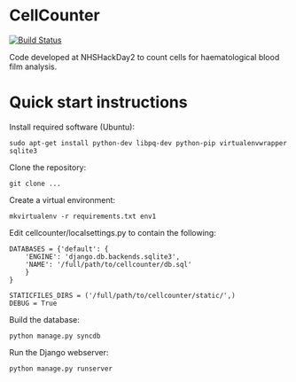 # CellCounter

[![Build Status](https://secure.travis-ci.org/cellcounter/cellcounter.png)](http://travis-ci.org/cellcounter/cellcounter)

Code developed at NHSHackDay2 to count cells for haematological blood film analysis.

Quick start instructions
========================

Install required software (Ubuntu):

    sudo apt-get install python-dev libpq-dev python-pip virtualenvwrapper sqlite3

Clone the repository:

    git clone ...

Create a virtual environment:

    mkvirtualenv -r requirements.txt env1

Edit cellcounter/localsettings.py to contain the following:

    DATABASES = {'default': {
        'ENGINE': 'django.db.backends.sqlite3',
        'NAME': '/full/path/to/cellcounter/db.sql'
        }
    }

    STATICFILES_DIRS = ('/full/path/to/cellcounter/static/',)
    DEBUG = True

Build the database:

    python manage.py syncdb

Run the Django webserver:

    python manage.py runserver
